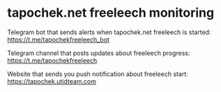 # tapochek.net freeleech monitoring

Telegram bot that sends alerts when tapochek.net freeleech is started: https://t.me/tapochekfreeleech_bot

Telegram channel that posts updates about freeleech progress: https://t.me/tapochekfreeleech

Website that sends you push notification about freeleech start: https://tapochek.utidteam.com